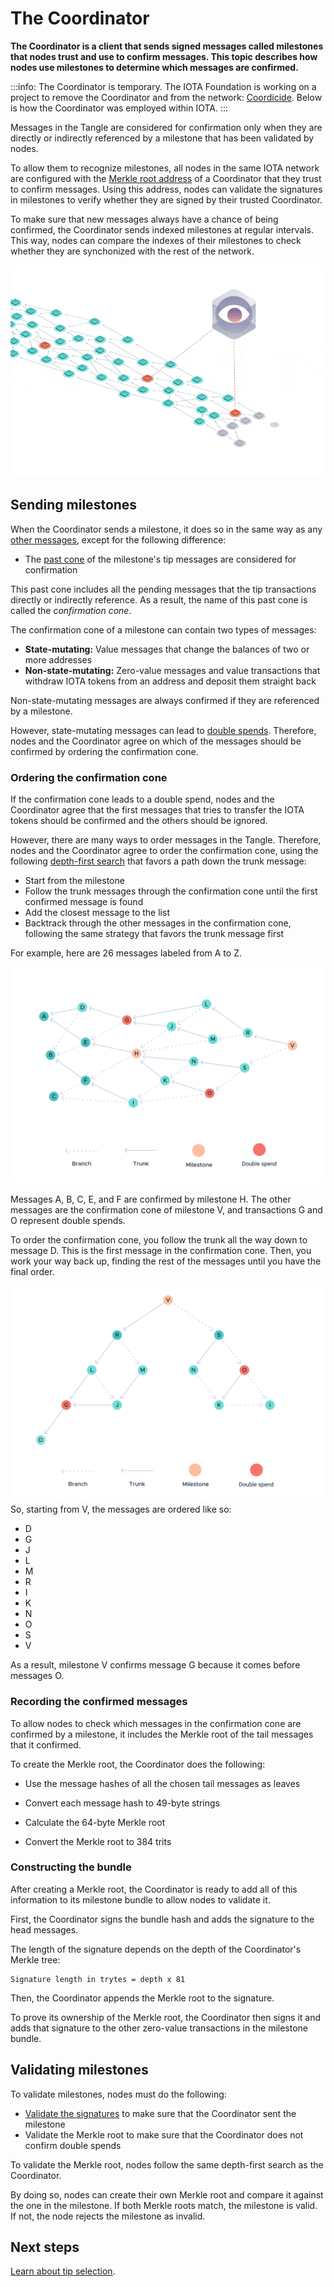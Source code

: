 # The Coordinator

**The Coordinator is a client that sends signed messages called milestones that nodes trust and use to confirm messages. This topic describes how nodes use milestones to determine which messages are confirmed.**

:::info:
The Coordinator is temporary. The IOTA Foundation is working on a project to remove the Coordinator and from the network: [Coordicide](https://coordicide.iota.org/post-coordinator). Below is how the Coordinator was employed within IOTA.
:::

Messages in the Tangle are considered for confirmation only when they are directly or indirectly referenced by a milestone that has been validated by nodes.

To allow them to recognize milestones, all nodes in the same IOTA network are configured with the [Merkle root address](../accounts/addresses.md) of a Coordinator that they trust to confirm messages. Using this address, nodes can validate the signatures in milestones to verify whether they are signed by their trusted Coordinator.

To make sure that new messages always have a chance of being confirmed, the Coordinator sends indexed milestones at regular intervals. This way, nodes can compare the indexes of their milestones to check whether they are synchonized with the rest of the network.

![Milestones](../images/milestones.gif)

##  Sending milestones

When the Coordinator sends a milestone, it does so in the same way as any [other messages](../first-steps/sending-transactions.md), except for the following difference:

- The [past cone](../references/glossary.md#past-cone) of the milestone's tip messages are considered for confirmation

This past cone includes all the pending messages that the tip transactions directly or indirectly reference. As a result, the name of this past cone is called the _confirmation cone_.

The confirmation cone of a milestone can contain two types of messages:

- **State-mutating:** Value messages that change the balances of two or more addresses
- **Non-state-mutating:** Zero-value messages and value transactions that withdraw IOTA tokens from an address and deposit them straight back

Non-state-mutating messages are always confirmed if they are referenced by a milestone.

However, state-mutating messages can lead to [double spends](../references/glossary.md#double-spend). Therefore, nodes and the Coordinator agree on which of the messages should be confirmed by ordering the confirmation cone.

### Ordering the confirmation cone

If the confirmation cone leads to a double spend, nodes and the Coordinator agree that the first messages that tries to transfer the IOTA tokens should be confirmed and the others should be ignored.

However, there are many ways to order messages in the Tangle. Therefore, nodes and the Coordinator agree to order the confirmation cone, using the following [depth-first search](https://en.wikipedia.org/wiki/Depth-first_search) that favors a path down the trunk message:

- Start from the milestone
- Follow the trunk messages through the confirmation cone until the first confirmed message is found
- Add the closest message to the list
- Backtrack through the other messages in the confirmation cone, following the same strategy that favors the trunk message first

For example, here are 26 messages labeled from A to Z.

![Double spend](../images/conflict.svg)

Messages A, B, C, E, and F are confirmed by milestone H. The other messages are the confirmation cone of milestone V, and transactions G and O represent double spends.

To order the confirmation cone, you follow the trunk all the way down to message D. This is the first message in the confirmation cone. Then, you work your way back up, finding the rest of the messages until you have the final order.

![Ordering a double spend](../images/conflict-simple.svg)So, starting from V, the messages are ordered like so:

- D
- G
- J
- L
- M
- R
- I
- K
- N
- O
- S
- V

As a result, milestone V confirms message G because it comes before messages O.

### Recording the confirmed messages

To allow nodes to check which messages in the confirmation cone are confirmed by a milestone, it includes the Merkle root of the tail messages that it confirmed.

To create the Merkle root, the Coordinator does the following:

- Use the message hashes of all the chosen tail messages as leaves

- Convert each message hash to 49-byte strings

- Calculate the 64-byte Merkle root

- Convert the Merkle root to 384 trits

### Constructing the bundle

After creating a Merkle root, the Coordinator is ready to add all of this information to its milestone bundle to allow nodes to validate it.

First, the Coordinator signs the bundle hash and adds the signature to the head messages.

The length of the signature depends on the depth of the Coordinator's Merkle tree:

```
Signature length in trytes = depth x 81
```

Then, the Coordinator appends the Merkle root to the signature.

To prove its ownership of the Merkle root, the Coordinator then signs it and adds that signature to the other zero-value transactions in the milestone bundle.

## Validating milestones

To validate milestones, nodes must do the following:

- [Validate the signatures](../cryptography/merkle-tree-address.md) to make sure that the Coordinator sent the milestone
- Validate the Merkle root to make sure that the Coordinator does not confirm double spends

To validate the Merkle root, nodes follow the same depth-first search as the Coordinator.

By doing so, nodes can create their own Merkle root and compare it against the one in the milestone. If both Merkle roots match, the milestone is valid. If not, the node rejects the milestone as invalid.

## Next steps

[Learn about tip selection](../the-tangle/tip-selection.md).